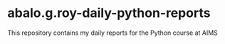 # abalo.g.roy-daily-python-reports
This repository contains my daily reports for the Python course at AIMS

